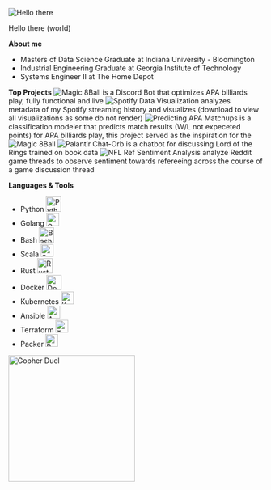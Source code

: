 ![Hello there](https://c.tenor.com/EJ5ezT8nTdoAAAAC/hello-there-obi-wan.gif)

Hello there (world)

**About me**

- Masters of Data Science Graduate at Indiana University - Bloomington
- Industrial Engineering Graduate at Georgia Institute of Technology
- Systems Engineer II at The Home Depot

**Top Projects**
![Magic 8Ball](https://github.com/berryscottr/magic-8ball) is a Discord Bot that optimizes APA billiards play, fully functional and live
![Spotify Data Visualization](https://github.com/berryscottr/DataVisualization/blob/main/spotify.ipynb) analyzes metadata of my Spotify streaming history and visualizes (download to view all visualizations as some do not render)
![Predicting APA Matchups](https://github.com/berryscottr/apa-rankings/blob/master/miniproject_scorberr.ipynb) is a classification modeler that predicts match results (W/L not expeceted points) for APA billiards play, this project served as the inspiration for the ![Magic 8Ball](https://github.com/berryscottr/magic-8ball)
![Palantir Chat-Orb](https://github.com/berryscottr/palantir/blob/master/palantir.ipynb) is a chatbot for discussing Lord of the Rings trained on book data
![NFL Ref Sentiment Analysis](https://github.com/berryscottr/nfl_ref_sentiment) analyze Reddit game threads to observe sentiment towards refereeing across the course of a game discussion thread

**Languages & Tools**
- Python <img src="https://png2.cleanpng.com/sh/e1643063fc194f286078750cd7a50a2a/L0KzQYm3U8IxN6J9iZH0aYP2gLBuTfFvb51qReZueISwg8r0gv9tNZN3edDtLXB3eLb5TgB6fJl0hp8AYXKzc4GCgslmaWJmT5C8Mki5SYOAVcE2OmI6S6U5OEO5RIqBTwBvbz==/kisspng-angle-text-symbol-brand-other-python-5ab0c09b9ea1a7.3286927515215330836498.png" alt="Python" width="30"/>
- Golang <img src="https://png2.cleanpng.com/sh/05096ccd0d91e5286628fa17fe87b5b7/L0KzQYm3V8MyN6RnkZH0aYP2gLBuTfdweJlqip9tb3PudcO0gB9ueKZ5feQ2cILyd8Pojf1qdpgye954aoX1dX68gsYxapRnetZrMEnmRXA4U8A4QWQ5SKMAM0OzRoe7Usc5QWg3RuJ3Zx==/kisspng-gopher-docker-computer-programming-clojure-5b60bcbbdb09c5.1307934015330664278972.png" alt="Golang" width="25"/>
- Bash <img src="https://png2.cleanpng.com/sh/0a0d1d74e656a69312e6b29cbe27072c/L0KzQYm3U8IxN5NpfZH0aYP2gLBuTfNqepRxfZ9rcnHxdH76mf1jd50yftH3dD3kgMG0lPVzdZpzed42NXHlQLbphfVmPWJqeag3NUW1R4m7UsEyPWM2TaY9MUe3SYSBVb5xdpg=/kisspng-circle-brand-symbol-font-app-terminal-5ab0ebeee51ea6.5527842115215441749385.png" alt="Bash" width="30"/>
- Scala <img src="https://png2.cleanpng.com/sh/06e9960681a428d381dd2bcd0057466c/L0KzQYm3VsIxN5N1e5H0aYP2gLBuTgNkaZ1mReJ7b3f1cb70if5oNZ1mhtlAYXfoPcXCkPUue5JrfeZELXrkhrL6gCJqeKUyTdQ7YUDmQYiCUcBiQGEzSKk6Mka7SYq4VcI6PGk3Sqg8NUm3QXB3jvc=/kisspng-scala-programming-language-type-safety-javascript-5b2a0c17910a80.0712689915294822635941.png" alt="Scala" width="25"/>
- Rust <img src="https://rustacean.net/assets/rustacean-flat-happy.png" alt="Rust" width="30"/>
- Docker <img src="https://png2.cleanpng.com/sh/09cf702fc95dc43a3b1865cc82e23632/L0KzQYm3VcI4N6dqipH0aYP2gLBuTfRwa5xqip9waYTrhbO0jv9lbV5vi592b37qf7XpTfNwdaF6jNd7LYPydsXAggJmNWZnSNM8NHHpSYG7UBY2Nmc3Sqo8MUW0QYa5V8M6PWY1S6cEMEmxgLBu/kisspng-docker-github-node-js-mongodb-computer-software-5b0a34af9043f5.6228315115273955035909.png" alt="Docker" width="30"/>
- Kubernetes <img src="https://png2.cleanpng.com/sh/e512d0bc3146c1800c38319979a96e3c/L0KzQYm3VME3N6hvfZH0aYP2gLBuTft2apZ3htd9ZYOwdLFqiBVzNZh0h9l1ZT3mfLF8hL1xdJJ5ftH7bT3vf7j2Tfx5a15oh9D9YXnxdcO0VfFlPGVoTddtZnXndoW1V8I0OGoAT6g6NUK2SIe5VsIzQWI8SpD5bne=/kisspng-kubernetes-docker-google-cloud-platform-logo-lxc-container-5ad44c5edfedf4.7230997615238626229172.png" alt="Kubernetes" width="25"/>
- Ansible <img src="https://png2.cleanpng.com/sh/145d0cb30f6dbd876c37225e97a42b70/L0KzQYm3VME0N6pviZH0aYP2gLBuTfFve5pnhNc2Z0KwhLbqiP5wdJDskZ9wcnB4gH75hfQucJJ5RdH7Z3HxecvolPlwdl5oRd9qZ3nmPbTwkvNtbV46edY5N0C0SInqgsM6O189S6gDOEG7RYK8UsM3OGo7SqYAN0a2PsH1h5==/kisspng-ansible-g2-technology-group-red-hat-organization-c-magic-circle-5ad070188cb393.8368818515236096245763.png" alt="Ansible" width="25"/>
- Terraform <img src="https://png2.cleanpng.com/sh/7210c4a09eef9666e3c6a0239d695eea/L0KzQYm3VcI1N5J9f5H0aYP2gLBuTgRmeqNmftH7bT3rccTvifNweqEyi9HvdIfkgra0hPVxdJDAhdd3dD3sfrf5ggN1eqZoRadrMEe7Q7W5UcFnbJY4RqQ8OUK5SYSAUcUzP2M2UaMANEC6Q4i1kP5o/kisspng-terraform-hashicorp-software-deployment-infrastruc-5b0783d211fde3.2392693715272191540737.png" alt="Terraform" width="25"/>
- Packer <img src="https://png2.cleanpng.com/sh/7210c4a09eef9666e3c6a0239d695eea/L0KzQYm3VcI1N5J9f5H0aYP2gLBuTgRmeqNmftH7bT3rccTvifNweqEyi9HvdIfkgra0hPVxdJDAhdd3dD3sfrf5ggN1eqZoRadrMEe7Q7W5UcFnbJY4RqQ8OUK5SYSAUcUzP2M2UaMANEC6Q4i1kP5o/kisspng-terraform-hashicorp-software-deployment-infrastruc-5b0783d211fde3.2392693715272191540737.png" alt="Packer" width="25"/>

<img src="https://www.clipartmax.com/png/full/111-1113243_gopher-star-wars-by-ashley-mcnamara-star-wars-gopher-golang.png" alt="Gopher Duel" width="250"/>
